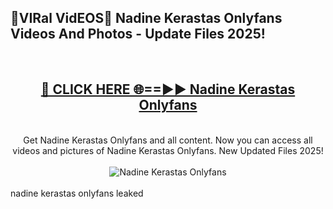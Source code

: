 <h2>🔴VIRal VidEOS🔴 Nadine Kerastas Onlyfans Videos And Photos - Update Files 2025!</h2>
<br>
<div align="center">
<h2><a href="https://virallinks.top/odZfE0" rel="nofollow">🔴 CLICK HERE 🌐==►► Nadine Kerastas Onlyfans</a></h2>
<br>
Get Nadine Kerastas Onlyfans and all content. Now you can access all videos and pictures of Nadine Kerastas Onlyfans. New Updated Files 2025!
<br>
<br>
<a href="https://virallinks.top/odZfE0" rel="nofollow" data-target="animated-image.originalLink"><img src="https://i.imgur.com/dJHk4Zq.gif)" alt="Nadine Kerastas Onlyfans" style="max-width: 100%; display: inline-block;" data-target="animated-image.originalImage"></a>
</div>
<br>
nadine kerastas onlyfans leaked